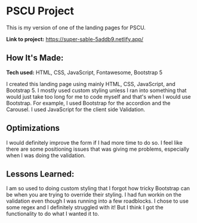 # PSCU Project
This is my version of one of the landing pages for PSCU.

**Link to project:** https://super-sable-5addb9.netlify.app/


## How It's Made:

**Tech used:** HTML, CSS, JavaScript, Fontawesome, Bootstrap 5

I created this landing page using mainly HTML, CSS, JavaScript, and Bootstrap 5. I mostly used custom styling unless I ran into something that would just take too long for me to code myself and that's when I would use Bootstrap. For example, I used Bootstrap for the accordion and the Carousel. I used JavaScript for the client side Validation. 

## Optimizations
I would definitely improve the form if I had more time to do so. I feel like there are some positioning issues that was giving me problems, especially when I was doing the validation. 

## Lessons Learned:

I am so used to doing custom styling that I forgot how tricky Bootstrap can be when you are trying to override their styling. I had fun workin on the validation even though I was running into a few roadblocks. I chose to use some regex and I definitely struggled with it! But I think I got the functionality to do what I wanted it to.




